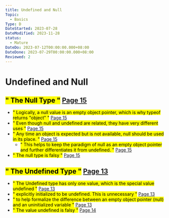```yaml
---
title: Undefined and Null
Topic:
  - Basics
Type: D
DateStarted: 2023-07-28
DateModified: 2023-11-28
status:
  - Mature
DateDo: 2023-07-12T00:00:00.000+08:00
DateDone: 2023-07-29T00:00:00.000+08:00
Reviewed: 2
---
```


# Undefined and Null

## <mark class="hltr-gray ">" The Null Type "</mark> [Page 15 ](zotero://open-pdf/library/items/2BS329KQ?page=15&annotation=2UFKXM3M)

- <mark class="hltr-yellow ">" Logically, a null value is an empty object pointer, which is why typeof returns "object" "</mark> [Page 15 ](zotero://open-pdf/library/items/2BS329KQ?page=15&annotation=9LCN8WSG)
- <mark class="hltr-yellow ">" Even though null and undefined are related, they have very different uses "</mark> [Page 15 ](zotero://open-pdf/library/items/2BS329KQ?page=15&annotation=INMIDBYF)
- <mark class="hltr-yellow ">" Any time an object is expected but is not available, null should be used in its place. "</mark> [Page 15 ](zotero://open-pdf/library/items/2BS329KQ?page=15&annotation=Y9Z6NC8K)
  - <mark class="hltr-yellow ">" This helps to keep the paradigm of null as an empty object pointer and further differentiates it from undefined. "</mark> [Page 15 ](zotero://open-pdf/library/items/2BS329KQ?page=15&annotation=QJGFJISV)
- <mark class="hltr-yellow ">" The null type is falsy "</mark> [Page 15 ](zotero://open-pdf/library/items/2BS329KQ?page=15&annotation=B3HF8R5F)

## <mark class="hltr-gray ">" The Undefined Type "</mark> [Page 13 ](zotero://open-pdf/library/items/2BS329KQ?page=13&annotation=H475ZUQH)

- <mark class="hltr-yellow ">" The Undefined type has only one value, which is the special value undefined "</mark> [Page 13 ](zotero://open-pdf/library/items/2BS329KQ?page=13&annotation=6M4TKWE5)
- <mark class="hltr-yellow ">" explicitly initialized to be undefined. This is unnecessary "</mark> [Page 13 ](zotero://open-pdf/library/items/2BS329KQ?page=13&annotation=MDWPBW3M)
- <mark class="hltr-yellow ">" to help formalize the difference between an empty object pointer (null) and an uninitialized variable "</mark> [Page 13 ](zotero://open-pdf/library/items/2BS329KQ?page=13&annotation=I8QP28Z7)
- <mark class="hltr-yellow ">" The value undefined is falsy "</mark> [Page 14 ](zotero://open-pdf/library/items/2BS329KQ?page=14&annotation=DC5NKRYH)
